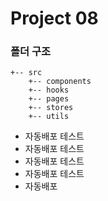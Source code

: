 # Project 08

### 폴더 구조

```
+-- src
    +-- components
    +-- hooks
    +-- pages
    +-- stores
    +-- utils
```

- 자동배포 테스트
- 자동배포 테스트
- 자동배포 테스트
- 자동배포 테스트
- 자동배포 
